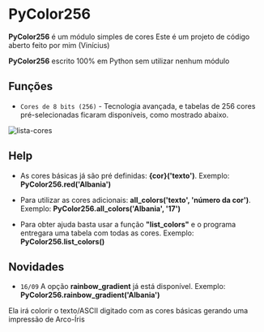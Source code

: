 # PyColor256

**PyColor256** é um módulo simples de cores 
Este é um projeto de código aberto feito por mim (Vinícius)

**PyColor256** escrito 100% em Python sem utilizar nenhum módulo

## Funções

* `Cores de 8 bits (256)` - Tecnologia avançada, e tabelas de 256 cores pré-selecionadas ficaram disponíveis, como mostrado abaixo.
<img src="https://i.ibb.co/vxcfqXH/lista-cores.png" alt="lista-cores" border="0">

## Help

* As cores básicas já são pré definidas: **{cor}('texto')**. Exemplo: **PyColor256.red('Albania')**

* Para utilizar as cores adicionais: **all_colors('texto', 'número da cor')**. Exemplo: **PyColor256.all_colors('Albania', '17')**
* Para obter ajuda basta usar a função **"list_colors"** e o programa entregara uma tabela com todas as cores. Exemplo: **PyColor256.list_colors()**
## Novidades

* `16/09` A opção **rainbow_gradient** já está disponível. Exemplo: **PyColor256.rainbow_gradient('Albania')**

Ela irá colorir o texto/ASCII digitado com as cores básicas gerando uma impressão de Arco-Íris
